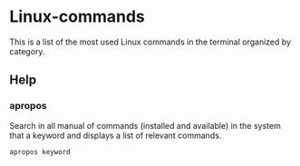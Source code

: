 # Linux-commands

This is a list of the most used Linux commands in the terminal organized by category.

## Help

### apropos

Search in all manual of commands (installed and available) in the system that a keyword and displays a list of relevant commands.

```
apropos keyword
```

